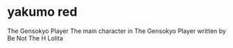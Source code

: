 # yakumo red
The Gensokyo Player
The main character in The Gensokyo Player written by Be Not The H Lolita
